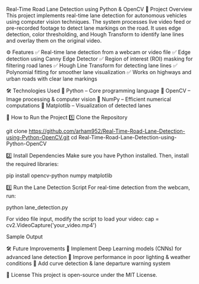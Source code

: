 Real-Time Road Lane Detection using Python & OpenCV 🚗
Project Overview
This project implements real-time lane detection for autonomous vehicles using computer vision techniques. The system processes live video feed or pre-recorded footage to detect lane markings on the road. It uses edge detection, color thresholding, and Hough Transform to identify lane lines and overlay them on the original video.

⚙️ Features
✅ Real-time lane detection from a webcam or video file
✅ Edge detection using Canny Edge Detector
✅ Region of interest (ROI) masking for filtering road lanes
✅ Hough Line Transform for detecting lane lines
✅ Polynomial fitting for smoother lane visualization
✅ Works on highways and urban roads with clear lane markings

🛠️ Technologies Used
🔹 Python – Core programming language
🔹 OpenCV – Image processing & computer vision
🔹 NumPy – Efficient numerical computations
🔹 Matplotlib – Visualization of detected lanes

🚀 How to Run the Project
1️⃣ Clone the Repository

git clone https://github.com/arham952/Real-Time-Road-Lane-Detection-using-Python-OpenCV.git
cd Real-Time-Road-Lane-Detection-using-Python-OpenCV

2️⃣ Install Dependencies
Make sure you have Python installed. Then, install the required libraries:

pip install opencv-python numpy matplotlib

3️⃣ Run the Lane Detection Script
For real-time detection from the webcam, run:

python lane_detection.py

For video file input, modify the script to load your video:
cap = cv2.VideoCapture('your_video.mp4')

Sample Output

🛠️ Future Improvements
🔹 Implement Deep Learning models (CNNs) for advanced lane detection
🔹 Improve performance in poor lighting & weather conditions
🔹 Add curve detection & lane departure warning system

📜 License
This project is open-source under the MIT License.
